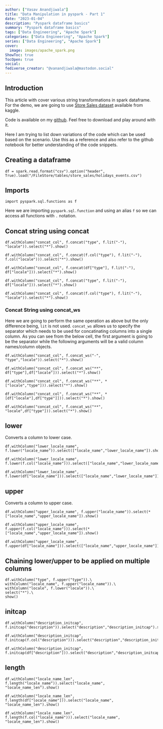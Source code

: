```yaml
---
author: ["Vasav Anandjiwala"]
title: "Data Manipulation in pyspark - Part 1"
date: "2023-01-04"
description: "Pyspark dataframe basics"
summary: "Pyspark dataframe basics"
tags: ["Data Engineering", "Apache Spark"]
categories: ["Data Engineering", "Apache Spark"]
series: ["Data Engineering", "Apache Spark"]
cover:
  image: images/apache_spark.png
ShowToc: true
TocOpen: true
social:
fediverse_creator: "@vanandjiwala@mastodon.social"
---
```


## Introduction

This article with cover various string transformations in spark dataframe. For the demo, we are going to use [Store Sales dataset](https://www.kaggle.com/competitions/store-sales-time-series-forecasting/data) available from kaggle.

Code is available on my [github](https://github.com/vanandjiwala/pyspark-examples/blob/main/select-example-pyspark.ipynb). Feel free to download and play around with it.

Here I am trying to list down variations of the code which can be used based on the scenario. Use this as a reference and also refer to the github notebook for better understanding of the code snippets.

## Creating a dataframe

```
df = spark.read.format("csv").option("header", True).load("/FileStore/tables/store_sales/holidays_events.csv")
```

## Imports

```
import pyspark.sql.functions as f
```

Here we are importing `pyspark.sql.function` and using an alias `f` so we can access all functions with `.` notation.

## Concat string using concat

```
df.withColumn("concat_col", f.concat("type", f.lit("-"), "locale")).select("*").show()

df.withColumn("concat_col", f.concat(f.col("type"), f.lit("-"), f.col("locale"))).select("*").show()

df.withColumn("concat_col", f.concat(df["type"], f.lit("-"), df["locale"])).select("*").show()

df.withColumn("concat_col", f.concat("type", f.lit("-"), df["locale"])).select("*").show()

df.withColumn("concat_col", f.concat(f.col("type"), f.lit("-"), "locale")).select("*").show()
```

### Concat String using concat_ws

Here we are going to perform the same operation as above but the only difference being, `lit` is not used. `concat_ws` allows us to specify the separator which needs to be used for concatinating columns into a single column. As you can see from the below cell, the first argument is going to be the separator while the following arguments will be a valid column names/column objects.

```
df.withColumn("concat_col", f.concat_ws("-", "type","locale")).select("*").show()

df.withColumn("concat_col", f.concat_ws("**", df["type"],df["locale"])).select("*").show()

df.withColumn("concat_col", f.concat_ws("**", *["locale","type"])).select("*").show()

df.withColumn("concat_col", f.concat_ws("**", *[df["locale"],df["type"]])).select("*").show()

df.withColumn("concat_col", f.concat_ws("**", "locale",df["type"])).select("*").show()
```

## lower

Converts a column to lower case.

```
df.withColumn("lower_locale_name", f.lower("locale_name")).select(["locale_name","lower_locale_name"]).show()

df.withColumn("lower_locale_name", f.lower(f.col("locale_name"))).select(["locale_name","lower_locale_name"]).show()

df.withColumn("lower_locale_name", f.lower(df["locale_name"])).select(["locale_name","lower_locale_name"]).show()
```

## upper

Converts a column to upper case.

```
df.withColumn("upper_locale_name", f.upper("locale_name")).select(*["locale_name","upper_locale_name"]).show()

df.withColumn("upper_locale_name", f.upper(f.col("locale_name"))).select(*["locale_name","upper_locale_name"]).show()

df.withColumn("upper_locale_name", f.upper(df["locale_name"])).select(["locale_name","upper_locale_name"]).show()
```

## Chaining lower/upper to be applied on multiple columns

```
df.withColumn("type", f.upper("type")).\
withColumn("locale_name", f.upper("locale_name")).\
withColumn("locale", f.lower("locale")).\
select("*").\
show()
```

## initcap

```
df.withColumn("description_initcap", f.initcap("description")).select("description","description_initcap").show()

df.withColumn("description_initcap", f.initcap(f.col("description"))).select("description","description_initcap").show()

df.withColumn("description_initcap", f.initcap(df["description"])).select("description","description_initcap").show()
```

## length

```
df.withColumn("locale_name_len", f.length("locale_name")).select("locale_name", "locale_name_len").show()

df.withColumn("locale_name_len", f.length(df["locale_name"])).select("locale_name", "locale_name_len").show()

df.withColumn("locale_name_len", f.length(f.col("locale_name"))).select("locale_name", "locale_name_len").show()
```
